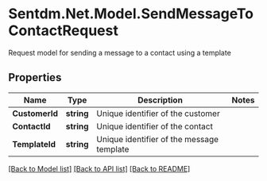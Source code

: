 # Sentdm.Net.Model.SendMessageToContactRequest
Request model for sending a message to a contact using a template

## Properties

Name | Type | Description | Notes
------------ | ------------- | ------------- | -------------
**CustomerId** | **string** | Unique identifier of the customer | 
**ContactId** | **string** | Unique identifier of the contact | 
**TemplateId** | **string** | Unique identifier of the message template | 

[[Back to Model list]](../README.md#documentation-for-models) [[Back to API list]](../README.md#documentation-for-api-endpoints) [[Back to README]](../README.md)

